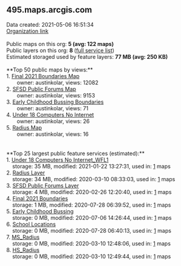 <h2>495.maps.arcgis.com</h2> Data created: 2021-05-06 16:51:34 <br /><a target='new' href='https://495.maps.arcgis.com'>Organization link</a><br /><br />Public maps on this org: <b>5 (avg: 122 maps)</b><br />Public layers on this org: <b>8 </b>(<a target='new' href='https://services.arcgis.com/iW5RoWgannlp3dXd/ArcGIS/rest/services'>full service list</a>)<br />Estimated storaged used by feature layers: <b>77 MB (avg: 250 KB)</b><br /><br />**Top 50 public maps by views:**<br />  1. <a target='new' href='https://www.arcgis.com/home/item.html?id=0a12e8f464984e15998f68fc7f8512f5'>Final 2021 Boundaries Map</a> <br />  &nbsp;&nbsp;&nbsp;&nbsp; &nbsp;&nbsp;owner: austinkolar, views: 12082<br />  2. <a target='new' href='https://www.arcgis.com/home/item.html?id=822da9b331564462bc923a5f3c92748a'>SFSD Public Forums Map</a> <br />  &nbsp;&nbsp;&nbsp;&nbsp; &nbsp;&nbsp;owner: austinkolar, views: 9153<br />  3. <a target='new' href='https://www.arcgis.com/home/item.html?id=6ea8cbe4fbef453090d31c3033e8f26f'>Early Childhood Bussing Boundaries</a> <br />  &nbsp;&nbsp;&nbsp;&nbsp; &nbsp;&nbsp;owner: austinkolar, views: 71<br />  4. <a target='new' href='https://www.arcgis.com/home/item.html?id=cfe0158627b74223b85d23698d2d5a31'>Under 18 Computers No Internet</a> <br />  &nbsp;&nbsp;&nbsp;&nbsp; &nbsp;&nbsp;owner: austinkolar, views: 26<br />  5. <a target='new' href='https://www.arcgis.com/home/item.html?id=a35cea8a964246a49ee125fb63060814'>Radius Map</a> <br />  &nbsp;&nbsp;&nbsp;&nbsp; &nbsp;&nbsp;owner: austinkolar, views: 16<br /><br /><br />**Top 25 largest public feature services (estimated):**<br /> 1. <a target='new' href='https://www.arcgis.com/home/item.html?id=81798596d3a6458383ee3a53723a620e'>Under 18 Computers No Internet_WFL1</a><br /> &nbsp;&nbsp;&nbsp;&nbsp;storage: 35 MB, modified: 2021-01-22 13:27:31,  used in: <a target='new' href='https://ed-ind-tb.s3-us-west-1.amazonaws.com/ADI/81798596d3a6458383ee3a53723a620e.html'> 1</a> maps<br /> 2. <a target='new' href='https://www.arcgis.com/home/item.html?id=3aa4622709e64a7ba384dcf6d4182fc6'>Radius Layer</a><br /> &nbsp;&nbsp;&nbsp;&nbsp;storage: 34 MB, modified: 2020-03-10 08:33:03,  used in: <a target='new' href='https://ed-ind-tb.s3-us-west-1.amazonaws.com/ADI/3aa4622709e64a7ba384dcf6d4182fc6.html'> 1</a> maps<br /> 3. <a target='new' href='https://www.arcgis.com/home/item.html?id=da41ef1b8eed4eaaa6d1efa2b4bb185a'>SFSD Public Forums Layer</a><br /> &nbsp;&nbsp;&nbsp;&nbsp;storage: 4 MB, modified: 2020-02-26 12:20:40,  used in: <a target='new' href='https://ed-ind-tb.s3-us-west-1.amazonaws.com/ADI/da41ef1b8eed4eaaa6d1efa2b4bb185a.html'> 1</a> maps<br /> 4. <a target='new' href='https://www.arcgis.com/home/item.html?id=0919a2f433c8475485268d1d1fbca40b'>Final 2021 Boundaries</a><br /> &nbsp;&nbsp;&nbsp;&nbsp;storage: 1 MB, modified: 2020-07-28 06:39:52,  used in: <a target='new' href='https://ed-ind-tb.s3-us-west-1.amazonaws.com/ADI/0919a2f433c8475485268d1d1fbca40b.html'> 1</a> maps<br /> 5. <a target='new' href='https://www.arcgis.com/home/item.html?id=0364c61e3ac442c68ddebfcb5684fcdb'>Early Childhood Bussing</a><br /> &nbsp;&nbsp;&nbsp;&nbsp;storage: 0 MB, modified: 2020-07-06 14:26:44,  used in: <a target='new' href='https://ed-ind-tb.s3-us-west-1.amazonaws.com/ADI/0364c61e3ac442c68ddebfcb5684fcdb.html'> 1</a> maps<br /> 6. <a target='new' href='https://www.arcgis.com/home/item.html?id=267fbaa1ccf74f67826e7d6b0550b3dc'>School Locations</a><br /> &nbsp;&nbsp;&nbsp;&nbsp;storage: 0 MB, modified: 2020-07-28 06:40:13,  used in: <a target='new' href='https://ed-ind-tb.s3-us-west-1.amazonaws.com/ADI/267fbaa1ccf74f67826e7d6b0550b3dc.html'> 1</a> maps<br /> 7. <a target='new' href='https://www.arcgis.com/home/item.html?id=c41c1d1098444ce1a2b33417713da26d'>MS_Radius</a><br /> &nbsp;&nbsp;&nbsp;&nbsp;storage: 0 MB, modified: 2020-03-10 12:48:06,  used in: <a target='new' href='https://ed-ind-tb.s3-us-west-1.amazonaws.com/ADI/c41c1d1098444ce1a2b33417713da26d.html'> 1</a> maps<br /> 8. <a target='new' href='https://www.arcgis.com/home/item.html?id=ad61c445913a435184fa8a3b9593fc2f'>HS_Radius</a><br /> &nbsp;&nbsp;&nbsp;&nbsp;storage: 0 MB, modified: 2020-03-10 12:49:44,  used in: <a target='new' href='https://ed-ind-tb.s3-us-west-1.amazonaws.com/ADI/ad61c445913a435184fa8a3b9593fc2f.html'> 1</a> maps<br />